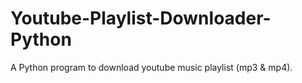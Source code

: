 # Youtube-Playlist-Downloader-Python

A Python program to download youtube music playlist (mp3 & mp4).
